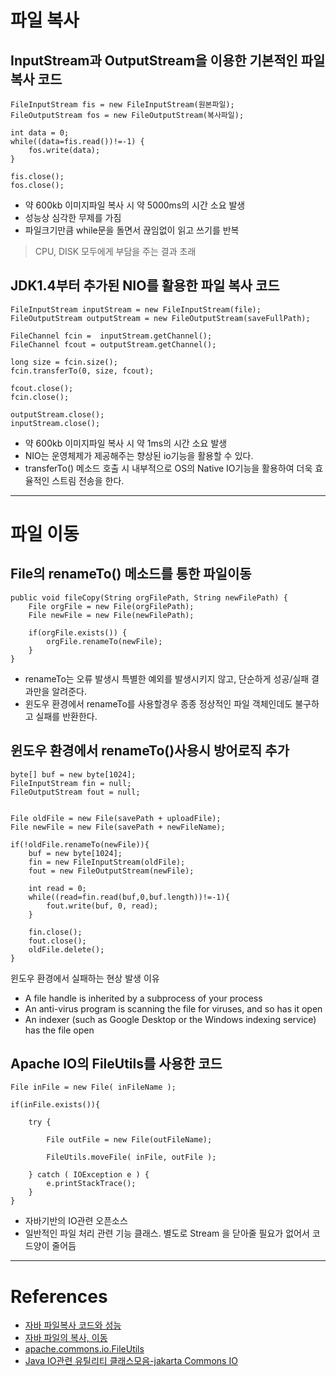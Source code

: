 # 파일 복사

##  InputStream과 OutputStream을 이용한 기본적인 파일 복사 코드
~~~
FileInputStream fis = new FileInputStream(원본파일);
FileOutputStream fos = new FileOutputStream(복사파일);
 
int data = 0;
while((data=fis.read())!=-1) {
    fos.write(data);
}
 
fis.close();
fos.close();
~~~

- 약 600kb 이미지파일 복사 시 약 5000ms의 시간 소요 발생
- 성능상 심각한 무제를 가짐
- 파일크기만큼 while문을 돌면서 끊임없이 읽고 쓰기를 반복
> CPU, DISK 모두에게 부담을 주는 결과 초래


## JDK1.4부터 추가된 NIO를 활용한 파일 복사 코드
~~~
FileInputStream inputStream = new FileInputStream(file);         
FileOutputStream outputStream = new FileOutputStream(saveFullPath);
 
FileChannel fcin =  inputStream.getChannel();
FileChannel fcout = outputStream.getChannel();
 
long size = fcin.size();
fcin.transferTo(0, size, fcout);
 
fcout.close();
fcin.close();
 
outputStream.close();
inputStream.close();
~~~

- 약 600kb 이미지파일 복사 시 약 1ms의 시간 소요 발생
- NIO는 운영체제가 제공해주는 향상된 io기능을 활용할 수 있다.
- transferTo() 메소드 호출 시 내부적으로 OS의 Native IO기능을 활용하여 더욱 효율적인 스트림 전송을 한다.

---

# 파일 이동

## File의 renameTo() 메소드를 통한 파일이동
~~~
public void fileCopy(String orgFilePath, String newFilePath) {
    File orgFile = new File(orgFilePath);
    File newFile = new File(newFilePath);
            
    if(orgFile.exists()) {
        orgFile.renameTo(newFile);
    }
}
~~~
- renameTo는 오류 발생시 특별한 예외를 발생시키지 않고, 단순하게 성공/실패 결과만을 알려준다.
- 윈도우 환경에서 renameTo를 사용할경우 종종 정상적인 파일 객체인데도 불구하고 실패를 반환한다.


## 윈도우 환경에서 renameTo()사용시 방어로직 추가
~~~
byte[] buf = new byte[1024];
FileInputStream fin = null;
FileOutputStream fout = null;
 
 
File oldFile = new File(savePath + uploadFile);
File newFile = new File(savePath + newFileName);
 
if(!oldFile.renameTo(newFile)){
    buf = new byte[1024];
    fin = new FileInputStream(oldFile);
    fout = new FileOutputStream(newFile);
 
    int read = 0;
    while((read=fin.read(buf,0,buf.length))!=-1){
        fout.write(buf, 0, read);
    }
     
    fin.close();
    fout.close();
    oldFile.delete();
}
~~~

윈도우 환경에서 실패하는 현상 발생 이유
- A file handle is inherited by a subprocess of your process
- An anti-virus program is scanning the file for viruses, and so has it open
- An indexer (such as Google Desktop or the Windows indexing service) has the file open


## Apache IO의 FileUtils를 사용한 코드
~~~
File inFile = new File( inFileName );

if(inFile.exists()){
    
    try {
        
        File outFile = new File(outFileName);
        
        FileUtils.moveFile( inFile, outFile );

    } catch ( IOException e ) {
        e.printStackTrace();
    }
}
~~~
- 자바기반의 IO관련 오픈소스
- 일반적인 파일 처리 관련 기능 클래스. 별도로 Stream 을 닫아줄  필요가 없어서 코드양이 줄어듬

---
# References
- [자바 파일복사 코드와 성능](http://www.yunsobi.com/blog/399)
- [자바 파일의 복사, 이동](http://egloos.zum.com/windom/v/1853941)
- [apache.commons.io.FileUtils](http://using.tistory.com/62)
- [Java IO관련 유틸리티 클래스모음-jakarta Commons IO](https://www.lesstif.com/pages/viewpage.action?pageId=19857437)
